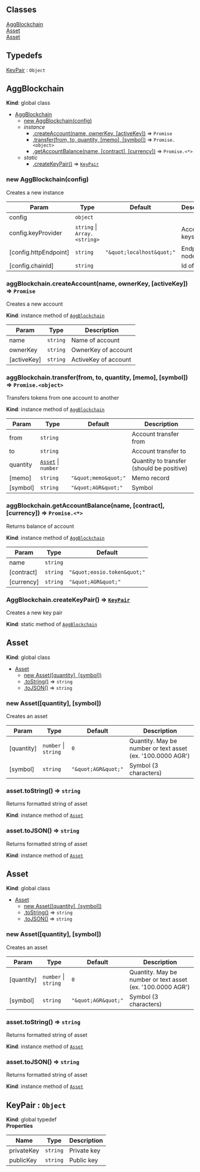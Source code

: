 ## Classes

<dl>
<dt><a href="#AggBlockchain">AggBlockchain</a></dt>
<dd></dd>
<dt><a href="#Asset">Asset</a></dt>
<dd></dd>
<dt><a href="#Asset">Asset</a></dt>
<dd></dd>
</dl>

## Typedefs

<dl>
<dt><a href="#KeyPair">KeyPair</a> : <code>Object</code></dt>
<dd></dd>
</dl>

<a name="AggBlockchain"></a>

## AggBlockchain
**Kind**: global class  

* [AggBlockchain](#AggBlockchain)
    * [new AggBlockchain(config)](#new_AggBlockchain_new)
    * _instance_
        * [.createAccount(name, ownerKey, [activeKey])](#AggBlockchain+createAccount) ⇒ <code>Promise</code>
        * [.transfer(from, to, quantity, [memo], [symbol])](#AggBlockchain+transfer) ⇒ <code>Promise.&lt;object&gt;</code>
        * [.getAccountBalance(name, [contract], [currency])](#AggBlockchain+getAccountBalance) ⇒ <code>Promise.&lt;\*&gt;</code>
    * _static_
        * [.createKeyPair()](#AggBlockchain.createKeyPair) ⇒ [<code>KeyPair</code>](#KeyPair)

<a name="new_AggBlockchain_new"></a>

### new AggBlockchain(config)
Creates a new instance


| Param | Type | Default | Description |
| --- | --- | --- | --- |
| config | <code>object</code> |  |  |
| config.keyProvider | <code>string</code> \| <code>Array.&lt;string&gt;</code> |  | Access keys |
| [config.httpEndpoint] | <code>string</code> | <code>&quot;\&quot;localhost\&quot;&quot;</code> | Endpoint of node |
| [config.chainId] | <code>string</code> |  | Id of chain |

<a name="AggBlockchain+createAccount"></a>

### aggBlockchain.createAccount(name, ownerKey, [activeKey]) ⇒ <code>Promise</code>
Creates a new account

**Kind**: instance method of [<code>AggBlockchain</code>](#AggBlockchain)  

| Param | Type | Description |
| --- | --- | --- |
| name | <code>string</code> | Name of account |
| ownerKey | <code>string</code> | OwnerKey of account |
| [activeKey] | <code>string</code> | ActiveKey of account |

<a name="AggBlockchain+transfer"></a>

### aggBlockchain.transfer(from, to, quantity, [memo], [symbol]) ⇒ <code>Promise.&lt;object&gt;</code>
Transfers tokens from one account to another

**Kind**: instance method of [<code>AggBlockchain</code>](#AggBlockchain)  

| Param | Type | Default | Description |
| --- | --- | --- | --- |
| from | <code>string</code> |  | Account transfer from |
| to | <code>string</code> |  | Account transfer to |
| quantity | [<code>Asset</code>](#Asset) \| <code>number</code> |  | Quantity to transfer (should be positive) |
| [memo] | <code>string</code> | <code>&quot;\&quot;memo\&quot;&quot;</code> | Memo record |
| [symbol] | <code>string</code> | <code>&quot;\&quot;AGR\&quot;&quot;</code> | Symbol |

<a name="AggBlockchain+getAccountBalance"></a>

### aggBlockchain.getAccountBalance(name, [contract], [currency]) ⇒ <code>Promise.&lt;\*&gt;</code>
Returns balance of account

**Kind**: instance method of [<code>AggBlockchain</code>](#AggBlockchain)  

| Param | Type | Default |
| --- | --- | --- |
| name | <code>string</code> |  | 
| [contract] | <code>string</code> | <code>&quot;\&quot;eosio.token\&quot;&quot;</code> | 
| [currency] | <code>string</code> | <code>&quot;\&quot;AGR\&quot;&quot;</code> | 

<a name="AggBlockchain.createKeyPair"></a>

### AggBlockchain.createKeyPair() ⇒ [<code>KeyPair</code>](#KeyPair)
Creates a new key pair

**Kind**: static method of [<code>AggBlockchain</code>](#AggBlockchain)  
<a name="Asset"></a>

## Asset
**Kind**: global class  

* [Asset](#Asset)
    * [new Asset([quantity], [symbol])](#new_Asset_new)
    * [.toString()](#Asset+toString) ⇒ <code>string</code>
    * [.toJSON()](#Asset+toJSON) ⇒ <code>string</code>

<a name="new_Asset_new"></a>

### new Asset([quantity], [symbol])
Creates an asset


| Param | Type | Default | Description |
| --- | --- | --- | --- |
| [quantity] | <code>number</code> \| <code>string</code> | <code>0</code> | Quantity. May be number or text asset (ex. '100.0000 AGR') |
| [symbol] | <code>string</code> | <code>&quot;\&quot;AGR\&quot;&quot;</code> | Symbol (3 characters) |

<a name="Asset+toString"></a>

### asset.toString() ⇒ <code>string</code>
Returns formatted string of asset

**Kind**: instance method of [<code>Asset</code>](#Asset)  
<a name="Asset+toJSON"></a>

### asset.toJSON() ⇒ <code>string</code>
Returns formatted string of asset

**Kind**: instance method of [<code>Asset</code>](#Asset)  
<a name="Asset"></a>

## Asset
**Kind**: global class  

* [Asset](#Asset)
    * [new Asset([quantity], [symbol])](#new_Asset_new)
    * [.toString()](#Asset+toString) ⇒ <code>string</code>
    * [.toJSON()](#Asset+toJSON) ⇒ <code>string</code>

<a name="new_Asset_new"></a>

### new Asset([quantity], [symbol])
Creates an asset


| Param | Type | Default | Description |
| --- | --- | --- | --- |
| [quantity] | <code>number</code> \| <code>string</code> | <code>0</code> | Quantity. May be number or text asset (ex. '100.0000 AGR') |
| [symbol] | <code>string</code> | <code>&quot;\&quot;AGR\&quot;&quot;</code> | Symbol (3 characters) |

<a name="Asset+toString"></a>

### asset.toString() ⇒ <code>string</code>
Returns formatted string of asset

**Kind**: instance method of [<code>Asset</code>](#Asset)  
<a name="Asset+toJSON"></a>

### asset.toJSON() ⇒ <code>string</code>
Returns formatted string of asset

**Kind**: instance method of [<code>Asset</code>](#Asset)  
<a name="KeyPair"></a>

## KeyPair : <code>Object</code>
**Kind**: global typedef  
**Properties**

| Name | Type | Description |
| --- | --- | --- |
| privateKey | <code>string</code> | Private key |
| publicKey | <code>string</code> | Public key |

